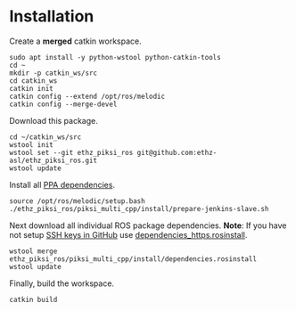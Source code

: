 # Installation
Create a **merged** catkin workspace.
```
sudo apt install -y python-wstool python-catkin-tools
cd ~
mkdir -p catkin_ws/src
cd catkin_ws
catkin init
catkin config --extend /opt/ros/melodic
catkin config --merge-devel
```

Download this package.
```
cd ~/catkin_ws/src
wstool init
wstool set --git ethz_piksi_ros git@github.com:ethz-asl/ethz_piksi_ros.git
wstool update
```

Install all [PPA dependencies](install/prepare-jenkins-slave.sh).
```
source /opt/ros/melodic/setup.bash
./ethz_piksi_ros/piksi_multi_cpp/install/prepare-jenkins-slave.sh
```

Next download all individual ROS package dependencies.
**Note**: If you have not setup [SSH keys in GitHub](https://help.github.com/en/enterprise/2.16/user/articles/generating-a-new-ssh-key-and-adding-it-to-the-ssh-agent) use [dependencies_https.rosinstall](install/dependencies_https.rosinstall).
```
wstool merge ethz_piksi_ros/piksi_multi_cpp/install/dependencies.rosinstall
wstool update
```

Finally, build the workspace.
```
catkin build
```
